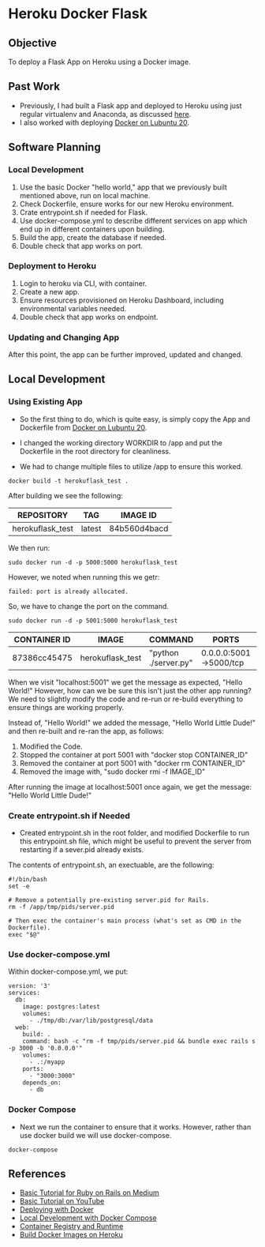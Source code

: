 # Heroku Docker Flask

## Objective

To deploy a Flask App on Heroku using a Docker image.

## Past Work

* Previously, I had built a Flask app and deployed to Heroku using just regular virtualenv and Anaconda, as discussed [here](https://github.com/LinkNLearn/homedataflask).
* I also worked with deploying [Docker on Lubuntu 20](https://github.com/pwdel/dockerlubuntu).

## Software Planning

### Local Development

1. Use the basic Docker "hello world," app that we previously built mentioned above, run on local machine.
2. Check Dockerfile, ensure works for our new Heroku environment.
3. Crate entrypoint.sh if needed for Flask.
4. Use docker-compose.yml to describe different services on app which end up in different containers upon building.
5. Build the app, create the database if needed.
6. Double check that app works on port.

### Deployment to Heroku

1. Login to heroku via CLI, with container.
2. Create a new app.
3. Ensure resources provisioned on Heroku Dashboard, including environmental variables needed.
4. Double check that app works on endpoint.

### Updating and Changing App

After this point, the app can be further improved, updated and changed.

## Local Development

### Using Existing App

* So the first thing to do, which is quite easy, is simply copy the App and Dockerfile from [Docker on Lubuntu 20](https://github.com/pwdel/dockerlubuntu).

* I changed the working directory WORKDIR to /app and put the Dockerfile in the root directory for cleanliness.

* We had to change multiple files to utilize /app to ensure this worked.

```
docker build -t herokuflask_test .
```

After building we see the following:

| REPOSITORY       | TAG    | IMAGE ID     |
|------------------|--------|--------------|
| herokuflask_test | latest | 84b560d4bacd |

We then run:

```
sudo docker run -d -p 5000:5000 herokuflask_test
```
However, we noted when running this we getr:

```
failed: port is already allocated.
```
So, we have to change the port on the command.

```
sudo docker run -d -p 5001:5000 herokuflask_test
```

| CONTAINER ID | IMAGE            | COMMAND              | PORTS                  | NAMES      |
|--------------|------------------|----------------------|------------------------|------------|
| 87386cc45475 | herokuflask_test | "python ./server.py" | 0.0.0.0:5001->5000/tcp | silly_bose |

When we visit "localhost:5001" we get the message as expected, "Hello World!"  However, how can we be sure this isn't just the other app running?  We need to slightly modify the code and re-run or re-build everything to ensure things are working properly.

Instead of, "Hello World!" we added the message, "Hello World Little Dude!" and then re-built and re-ran the app, as follows:

1. Modified the Code.
2. Stopped the container at port 5001 with "docker stop CONTAINER_ID"
3. Removed the container at port 5001 with "docker rm CONTAINER_ID"
4. Removed the image with, "sudo docker rmi -f IMAGE_ID" 

After running the image at localhost:5001 once again, we get the message: "Hello World Little Dude!" 


### Create entrypoint.sh if Needed

* Created entrypoint.sh in the root folder, and modified Dockerfile to run this entrypoint.sh file, which might be useful to prevent the server from restarting if a sever.pid already exists.

The contents of entrypoint.sh, an exectuable, are the following:

```
#!/bin/bash
set -e

# Remove a potentially pre-existing server.pid for Rails.
rm -f /app/tmp/pids/server.pid

# Then exec the container's main process (what's set as CMD in the Dockerfile).
exec "$@"
```

### Use docker-compose.yml

Within docker-compose.yml, we put:

```
version: '3'
services:
  db:
    image: postgres:latest
    volumes:
      - ./tmp/db:/var/lib/postgresql/data
  web:
    build: .
    command: bash -c "rm -f tmp/pids/server.pid && bundle exec rails s -p 3000 -b '0.0.0.0'"
    volumes:
      - .:/myapp
    ports:
      - "3000:3000"
    depends_on:
      - db
```


### Docker Compose

* Next we run the container to ensure that it works. However, rather than use docker build we will use docker-compose.

```
docker-compose
```



## References

* [Basic Tutorial for Ruby on Rails on Medium](https://medium.com/better-programming/how-to-containerize-and-deploy-apps-with-docker-and-heroku-b1c49e5bc070)
* [Basic Tutorial on YouTube](https://www.youtube.com/watch?v=I5pYKXnzIWY)
* [Deploying with Docker](https://devcenter.heroku.com/categories/deploying-with-docker)
* [Local Development with Docker Compose](https://devcenter.heroku.com/articles/local-development-with-docker-compose)
* [Container Registry and Runtime](https://devcenter.heroku.com/articles/container-registry-and-runtime)
* [Build Docker Images on Heroku](https://devcenter.heroku.com/articles/build-docker-images-heroku-yml)